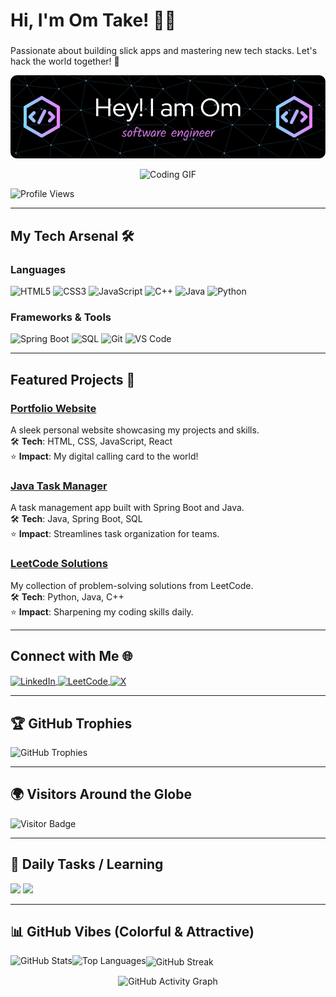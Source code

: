 <div id="particles-js"></div>

# Hi, I'm Om Take! 👨‍💻
### <span id="typewriter" style="color: #FF4500;"></span>
Passionate about building slick apps and mastering new tech stacks. Let's hack the world together! 🚀

![Profile Banner](https://github.com/OmTake27/OmTake27/blob/main/github-header-image.png)

<p align="center">
  <img src="https://user-images.githubusercontent.com/55389276/140866485-8fb1c876-9a8f-4d6a-98dc-08c4981eaf70.gif" alt="Coding GIF" />
</p>

<p align="left">
  <img src="https://komarev.com/ghpvc/?username=omtake27&label=Profile%20views&color=FF4500&style=flat" alt="Profile Views" />
</p>

---

## My Tech Arsenal 🛠️

### Languages
<div class="language-badges">
  <img src="https://img.shields.io/badge/HTML5-FF6347?style=for-the-badge&logo=html5&logoColor=white" alt="HTML5" />
  <img src="https://img.shields.io/badge/CSS3-1E90FF?style=for-the-badge&logo=css3&logoColor=white" alt="CSS3" />
  <img src="https://img.shields.io/badge/JavaScript-FFD700?style=for-the-badge&logo=javascript&logoColor=black" alt="JavaScript" />
  <img src="https://img.shields.io/badge/C%2B%2B-00BFFF?style=for-the-badge&logo=c%2B%2B&logoColor=white" alt="C++" />
  <img src="https://img.shields.io/badge/Java-FF8C00?style=for-the-badge&logo=java&logoColor=white" alt="Java" />
  <img src="https://img.shields.io/badge/Python-8A2BE2?style=for-the-badge&logo=python&logoColor=white" alt="Python" />
</div>

### Frameworks & Tools
<div class="framework-badges">
  <img src="https://img.shields.io/badge/SpringBoot-32CD32?style=for-the-badge&logo=spring&logoColor=white" alt="Spring Boot" />
  <img src="https://img.shields.io/badge/SQL-20B2AA?style=for-the-badge&logo=mysql&logoColor=white" alt="SQL" />
  <img src="https://img.shields.io/badge/Git-DC143C?style=for-the-badge&logo=git&logoColor=white" alt="Git" />
  <img src="https://img.shields.io/badge/VS%20Code-1E90FF?style=for-the-badge&logo=visual-studio-code&logoColor=white" alt="VS Code" />
</div>

<div class="skills-radar"></div>

---

## Featured Projects 🚀

<div class="project-card">
  <h3><a href="https://github.com/OmTake27/portfolio">Portfolio Website</a></h3>
  A sleek personal website showcasing my projects and skills.<br>
  🛠️ <b>Tech</b>: HTML, CSS, JavaScript, React<br>
  ⭐ <b>Impact</b>: My digital calling card to the world!
</div>

<div class="project-card">
  <h3><a href="https://github.com/OmTake27/task-manager">Java Task Manager</a></h3>
  A task management app built with Spring Boot and Java.<br>
  🛠️ <b>Tech</b>: Java, Spring Boot, SQL<br>
  ⭐ <b>Impact</b>: Streamlines task organization for teams.
</div>

<div class="project-card">
  <h3><a href="https://github.com/OmTake27/leetcode-solutions">LeetCode Solutions</a></h3>
  My collection of problem-solving solutions from LeetCode.<br>
  🛠️ <b>Tech</b>: Python, Java, C++<br>
  ⭐ <b>Impact</b>: Sharpening my coding skills daily.
</div>

---

## Connect with Me 🌐
<p align="left">
  <a href="https://linkedin.com/in/omtake" target="_blank">
    <img align="center" src="https://img.shields.io/badge/LinkedIn-1E90FF?style=for-the-badge&logo=linkedin&logoColor=white" alt="LinkedIn" />
  </a>
  <a href="https://leetcode.com/omtake" target="_blank">
    <img align="center" src="https://img.shields.io/badge/LeetCode-FF8C00?style=for-the-badge&logo=leetcode&logoColor=black" alt="LeetCode" />
  </a>
  <a href="https://x.com/omtake27" target="_blank">
    <img align="center" src="https://img.shields.io/badge/X-000000?style=for-the-badge&logo=x&logoColor=00FF00" alt="X" />
  </a>
</p>

---

## 🏆 GitHub Trophies
<p align="left">
  <img src="https://github-profile-trophy.vercel.app/?username=omtake27&theme=radical&no-frame=true&margin-w=10" alt="GitHub Trophies" />
</p>

---

## 🌍 Visitors Around the Globe
<p align="left">
  <img src="https://visitor-badge.laobi.icu/badge?page_id=omtake27.omtake27&left_color=FF4500&right_color=32CD32" alt="Visitor Badge" />
</p>

---

## 📅 Daily Tasks / Learning
<p>
  <img src="https://img.shields.io/badge/Practice%20LeetCode%20Problems-Ongoing-FF4500?style=for-the-badge&logoColor=32CD32" />
  <img src="https://img.shields.io/badge/Learn%20Spring%20Boot%20Security-In%20Progress-8A2BE2?style=for-the-badge&logoColor=FFD700" />
</p>

---

## 📊 GitHub Vibes (Colorful & Attractive)
<p>
  <img align="left" src="https://github-readme-stats.vercel.app/api?username=omtake27&show_icons=true&hide_border=false&bg_color=1C1C1C&title_color=FF4500&icon_color=00FF00&text_color=FFD700&count_private=true" alt="GitHub Stats" />
  <img align="left" src="https://github-readme-stats.vercel.app/api/top-langs/?username=omtake27&layout=compact&hide_border=false&bg_color=1C1C1C&title_color=FF4500&text_color=FFD700" alt="Top Languages" />
</p>

<p>
  <img align="center" src="https://github-readme-streak-stats.herokuapp.com/?user=omtake27&theme=radical&fire=32CD32" alt="GitHub Streak" />
</p>

<p align="center">
  <img src="https://github-readme-activity-graph.vercel.app/graph?username=omtake27&theme=react&hide_border=false&bg_color=1C1C1C&color=FF4500&line=32CD32" alt="GitHub Activity Graph" />
</p>

